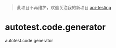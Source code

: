 > 此项目不再维护，欢迎关注我的新项目 [api-testing](https://github.com/LinuxSuRen/api-testing)

# autotest.code.generator
autotest.code.generator
